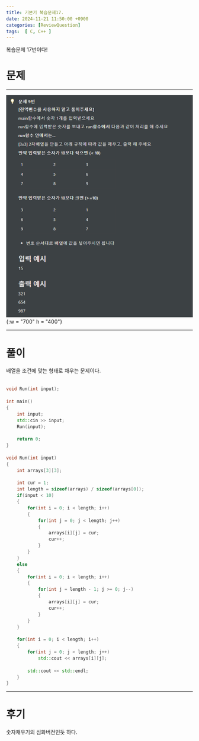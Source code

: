 ```yaml
---
title: 기본기 복습문제17.
date: 2024-11-21 11:50:00 +0900
categories: [ReviewQuestion]  
tags:  [ C, C++ ]
---
```

복습문제 17번이다!

# 문제   
---------------------------------------
![DeskTop View](/assets/img/ReviewArray9.png){:w = "700" h = "400"}

---------------------------------------

# 풀이

배열을 조건에 맞는 형태로 채우는 문제이다.

```c++

void Run(int input);

int main()
{
    int input;
    std::cin >> input;
    Run(input);

    return 0;
}

void Run(int input)
{
    int arrays[3][3];

    int cur = 1;
    int length = sizeof(arrays) / sizeof(arrays[0]);
    if(input < 10)
    {
        for(int i = 0; i < length; i++)
        {
            for(int j = 0; j < length; j++)
            {
                arrays[i][j] = cur;
                cur++;
            }
        }
    }
    else
    {
        for(int i = 0; i < length; i++)
        {
            for(int j = length - 1; j >= 0; j--)
            {
                arrays[i][j] = cur;
                cur++;
            }
        }
    }

    for(int i = 0; i < length; i++)
    {
        for(int j = 0; j < length; j++)
            std::cout << arrays[i][j];
        
        std::cout << std::endl;
    }
}
```
---------------------------------------

# 후기

숫자채우기의 심화버전인듯 하다.

